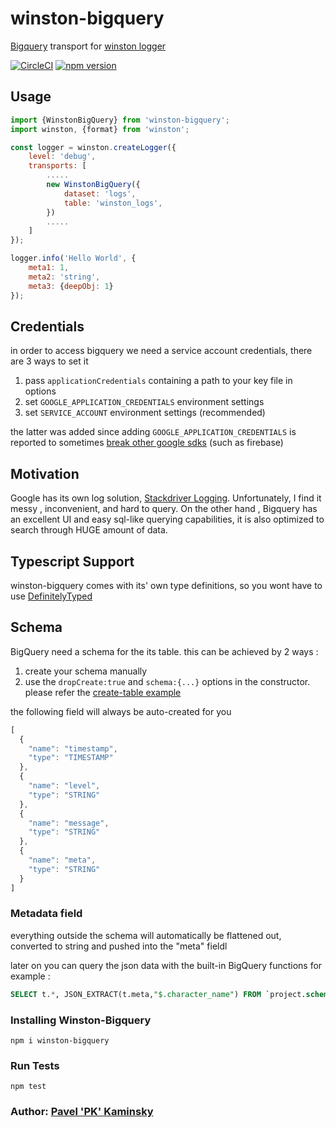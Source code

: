 # winston-bigquery
[Bigquery](http://bigquery.cloud.google.com) transport for [winston logger](https://www.npmjs.com/package/winston)

[![CircleCI](https://circleci.com/gh/kaminskypavel/winston-bigquery.svg?style=svg)](https://circleci.com/gh/kaminskypavel/winston-bigquery)
[![npm version](http://img.shields.io/npm/v/winston-bigquery.svg?style=flat)](https://npmjs.org/package/winston-bigquery "View this project on npm")

## Usage
``` js
import {WinstonBigQuery} from 'winston-bigquery';
import winston, {format} from 'winston';

const logger = winston.createLogger({
	level: 'debug',
	transports: [
		.....
		new WinstonBigQuery({
			dataset: 'logs',
			table: 'winston_logs',
		})
		.....
	]
});

logger.info('Hello World', {
	meta1: 1,
	meta2: 'string',
	meta3: {deepObj: 1}
});

```
## Credentials  
in order to access bigquery we need a service account credentials, there are 3 ways to set it

1. pass `applicationCredentials` containing a path to your key file in options
2. set `GOOGLE_APPLICATION_CREDENTIALS` environment settings  
3. set `SERVICE_ACCOUNT` environment settings (recommended)

the latter was added since adding `GOOGLE_APPLICATION_CREDENTIALS` is reported 
to sometimes [break other google sdks](https://stackoverflow.com/questions/54711038/firebase-cloud-functions-failed-to-read-credentials-from-file) (such as firebase) 


## Motivation
Google has its own log solution, [Stackdriver Logging](https://cloud.google.com/logging/).
Unfortunately, I find it messy , inconvenient, and hard to query. On the other hand , Bigquery has an excellent UI
and easy sql-like querying capabilities, it is also optimized to search through HUGE amount of data. 

## Typescript Support
winston-bigquery comes with its' own type definitions, so you wont have to use [DefinitelyTyped](https://github.com/DefinitelyTyped/DefinitelyTyped)

## Schema
BigQuery need a schema for the its table.
this can be achieved by 2 ways :

1. create your schema manually
2. use the `dropCreate:true` and `schema:{...}` options in the constructor.  
   please refer the [create-table example](./src/examples/create-table.ts)

the following field will always be auto-created for you 

``` js
[
  {
    "name": "timestamp",
    "type": "TIMESTAMP"
  },
  {
    "name": "level",
    "type": "STRING"
  },
  {
    "name": "message",
    "type": "STRING"
  },
  {
    "name": "meta",
    "type": "STRING"
  }
]
```

### Metadata field
everything outside the schema will automatically be flattened out,
converted to string and pushed into the "meta" fieldl

later on you can query the json data with the built-in BigQuery functions
for example : 
```sql 
SELECT t.*, JSON_EXTRACT(t.meta,"$.character_name") FROM `project.schema.table` t LIMIT 1000
```
 
### Installing Winston-Bigquery
`npm i winston-bigquery`

### Run Tests
`npm test`

### Author: [Pavel 'PK' Kaminsky](https://www.pavel-kaminsky.com)

[0]: https://cloud.google.com/logging/docs/setup/nodejs#using_winston
[1]: https://github.com/winstonjs/winston/blob/master/docs/transports.md
[2]: https://cloud.google.com/bigquery/docs/quickstarts/quickstart-client-libraries
[3]: https://github.com/googleapis/nodejs-bigquery/blob/master/samples/insertRowsAsStream.js
[4]: https://googleapis.dev/nodejs/bigquery/latest
